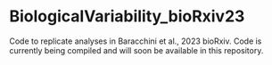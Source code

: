 # BiologicalVariability_bioRxiv23
Code to replicate analyses in Baracchini et al., 2023 bioRxiv. Code is currently being compiled and will soon be available in this repository.

